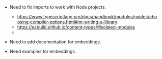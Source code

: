 * Need to fix imports to work with Node projects.
  * https://www.typescriptlang.org/docs/handbook/modules/guides/choosing-compiler-options.html#im-writing-a-library
  * https://esbuild.github.io/content-types/#isolated-modules
  * 

* Need to add documentation for embeddings.
* Need examples for embeddings.